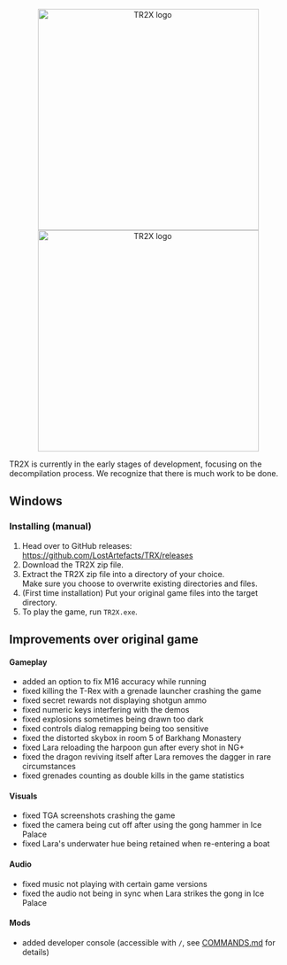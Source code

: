 <p align="center">
<img alt="TR2X logo" src="/data/tr2/logo-light-theme.png#gh-light-mode-only" width="400"/>
<img alt="TR2X logo" src="/data/tr2/logo-dark-theme.png#gh-dark-mode-only" width="400"/>
</p>

TR2X is currently in the early stages of development, focusing on the
decompilation process. We recognize that there is much work to be done.

## Windows

### Installing (manual)

1. Head over to GitHub releases: https://github.com/LostArtefacts/TRX/releases
2. Download the TR2X zip file.
3. Extract the TR2X zip file into a directory of your choice.  
   Make sure you choose to overwrite existing directories and files.
4. (First time installation) Put your original game files into the target directory.
5. To play the game, run `TR2X.exe`.

## Improvements over original game

#### Gameplay

- added an option to fix M16 accuracy while running
- fixed killing the T-Rex with a grenade launcher crashing the game
- fixed secret rewards not displaying shotgun ammo
- fixed numeric keys interfering with the demos
- fixed explosions sometimes being drawn too dark
- fixed controls dialog remapping being too sensitive
- fixed the distorted skybox in room 5 of Barkhang Monastery
- fixed Lara reloading the harpoon gun after every shot in NG+
- fixed the dragon reviving itself after Lara removes the dagger in rare circumstances
- fixed grenades counting as double kills in the game statistics

#### Visuals

- fixed TGA screenshots crashing the game
- fixed the camera being cut off after using the gong hammer in Ice Palace
- fixed Lara's underwater hue being retained when re-entering a boat

#### Audio

- fixed music not playing with certain game versions
- fixed the audio not being in sync when Lara strikes the gong in Ice Palace

#### Mods
- added developer console (accessible with `/`, see [COMMANDS.md](COMMANDS.md) for details)
